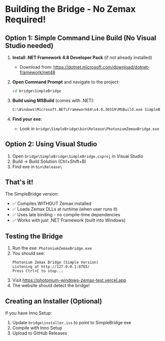 # Building the Bridge - No Zemax Required!

## Option 1: Simple Command Line Build (No Visual Studio needed)

1. **Install .NET Framework 4.8 Developer Pack** (if not already installed)
   - Download from: https://dotnet.microsoft.com/download/dotnet-framework/net48
   
2. **Open Command Prompt** and navigate to the project:
   ```cmd
   cd bridge\SimpleBridge
   ```

3. **Build using MSBuild** (comes with .NET):
   ```cmd
   C:\Windows\Microsoft.NET\Framework64\v4.0.30319\MSBuild.exe SimpleBridge.csproj /p:Configuration=Release
   ```

4. **Find your exe**:
   - Look in `bridge\SimpleBridge\bin\Release\PhotoniumZemaxBridge.exe`

## Option 2: Using Visual Studio

1. Open `bridge\SimpleBridge\SimpleBridge.csproj` in Visual Studio
2. Build → Build Solution (Ctrl+Shift+B)
3. Find exe in `bin\Release\`

## That's it!

The SimpleBridge version:
- ✅ Compiles WITHOUT Zemax installed
- ✅ Loads Zemax DLLs at runtime (when user runs it)
- ✅ Uses late binding - no compile-time dependencies
- ✅ Works with just .NET Framework (built into Windows)

## Testing the Bridge

1. Run the exe: `PhotoniumZemaxBridge.exe`
2. You should see:
   ```
   Photonium Zemax Bridge (Simple Version)
   Listening at http://127.0.0.1:8765/
   Press Ctrl+C to stop...
   ```
3. Visit https://photonium-windows-zemax-test.vercel.app
4. The website should detect the bridge!

## Creating an Installer (Optional)

If you have Inno Setup:
1. Update `bridge\installer.iss` to point to SimpleBridge exe
2. Compile with Inno Setup
3. Upload to GitHub Releases